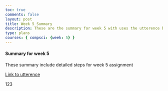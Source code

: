 ```yaml
---
toc: true
comments: false
layout: post
title: Week 5 Summary
description: These are the summary for week 5 with uses the utterence bot
type: plans
courses: { compsci: {week: 5} }
---
```



#### Summary for week 5
These summary include detailed steps for week 5 assignment

[Link to utterence](https://github.com/srivaidyas/student/issues/2)

<script src="https://utteranc.es/client.js"
    repo="srivaidyas/student"
    issue-term="pathname"
    label="comments"
    theme="github-light"
    crossorigin="anonymous"
    async>
</script>

123

